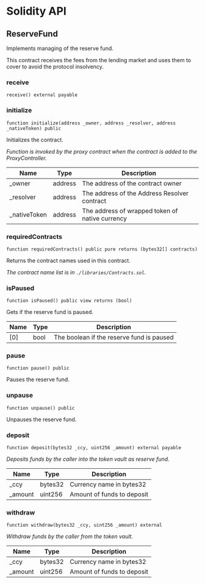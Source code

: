 # Solidity API

## ReserveFund

Implements managing of the reserve fund.

This contract receives the fees from the lending market and uses them to cover to avoid the protocol insolvency.

### receive

```solidity
receive() external payable
```

### initialize

```solidity
function initialize(address _owner, address _resolver, address _nativeToken) public
```

Initializes the contract.

_Function is invoked by the proxy contract when the contract is added to the ProxyController._

| Name | Type | Description |
| ---- | ---- | ----------- |
| _owner | address | The address of the contract owner |
| _resolver | address | The address of the Address Resolver contract |
| _nativeToken | address | The address of wrapped token of native currency |

### requiredContracts

```solidity
function requiredContracts() public pure returns (bytes32[] contracts)
```

Returns the contract names used in this contract.

_The contract name list is in `./libraries/Contracts.sol`._

### isPaused

```solidity
function isPaused() public view returns (bool)
```

Gets if the reserve fund is paused.

| Name | Type | Description |
| ---- | ---- | ----------- |
| [0] | bool | The boolean if the reserve fund is paused |

### pause

```solidity
function pause() public
```

Pauses the reserve fund.

### unpause

```solidity
function unpause() public
```

Unpauses the reserve fund.

### deposit

```solidity
function deposit(bytes32 _ccy, uint256 _amount) external payable
```

_Deposits funds by the caller into the token vault as reserve fund._

| Name | Type | Description |
| ---- | ---- | ----------- |
| _ccy | bytes32 | Currency name in bytes32 |
| _amount | uint256 | Amount of funds to deposit |

### withdraw

```solidity
function withdraw(bytes32 _ccy, uint256 _amount) external
```

_Withdraw funds by the caller from the token vault._

| Name | Type | Description |
| ---- | ---- | ----------- |
| _ccy | bytes32 | Currency name in bytes32 |
| _amount | uint256 | Amount of funds to deposit |

